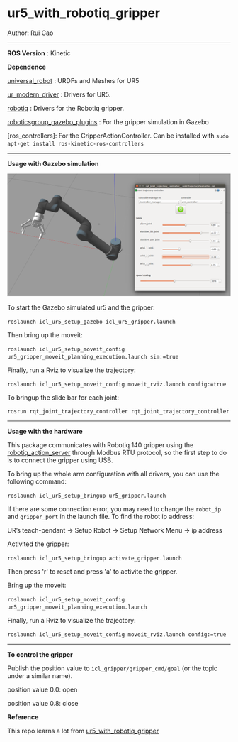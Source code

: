 # ur5_with_robotiq_gripper
Author: Rui Cao

---
__ROS Version__ : Kinetic

__Dependence__

[universal_robot](https://github.com/ros-industrial/universal_robot) : URDFs and Meshes for UR5

[ur_modern_driver](https://github.com/ros-industrial/ur_modern_driver) : Drivers for UR5.

[robotiq](https://github.com/ros-industrial/robotiq) : Drivers for the Robotiq gripper.

[roboticsgroup_gazebo_plugins](https://github.com/roboticsgroup/roboticsgroup_gazebo_plugins) : For the gripper simulation in Gazebo

[ros_controllers]: For the CripperActionController. Can be installed with `sudo apt-get install ros-kinetic-ros-controllers`

---

__Usage with Gazebo simulation__

![](img/simulation.png)

To start the Gazebo simulated ur5 and the gripper:

```roslaunch icl_ur5_setup_gazebo icl_ur5_gripper.launch```

Then bring up the moveit:

```roslaunch icl_ur5_setup_moveit_config ur5_gripper_moveit_planning_execution.launch sim:=true```

Finally, run a Rviz to visualize the trajectory:

```roslaunch icl_ur5_setup_moveit_config moveit_rviz.launch config:=true```

To bringup the slide bar for each joint:
```
rosrun rqt_joint_trajectory_controller rqt_joint_trajectory_controller
```

---

__Usage with the hardware__

This package communicates with Robotiq 140 gripper using the [robotiq_action_server](https://github.com/ros-industrial/robotiq/tree/kinetic-devel/robotiq_2f_gripper_action_server) through Modbus RTU protocol, so the first step to do is to connect the gripper using USB.

To bring up the whole arm configuration with all drivers, you can use the following command:

```roslaunch icl_ur5_setup_bringup ur5_gripper.launch```

If there are some connection error, you may need to change the `robot_ip` and `gripper_port` in the launch file. To find the robot ip address:

UR’s teach-pendant -> Setup Robot -> Setup Network Menu -> ip address

Activited the gripper:

```roslaunch icl_ur5_setup_bringup activate_gripper.launch```

Then press 'r' to reset and press 'a' to activite the gripper.

Bring up the moveit:

```roslaunch icl_ur5_setup_moveit_config ur5_gripper_moveit_planning_execution.launch```

Finally, run a Rviz to visualize the trajectory:

```roslaunch icl_ur5_setup_moveit_config moveit_rviz.launch config:=true```

---

__To control the gripper__

Publish the position value to `icl_gripper/gripper_cmd/goal` (or the topic under a similar name). 

position value 0.0: open

position value 0.8: close

__Reference__

This repo learns a lot from [ur5_with_robotiq_gripper](https://github.com/intuitivecomputing/ur5_with_robotiq_gripper)
